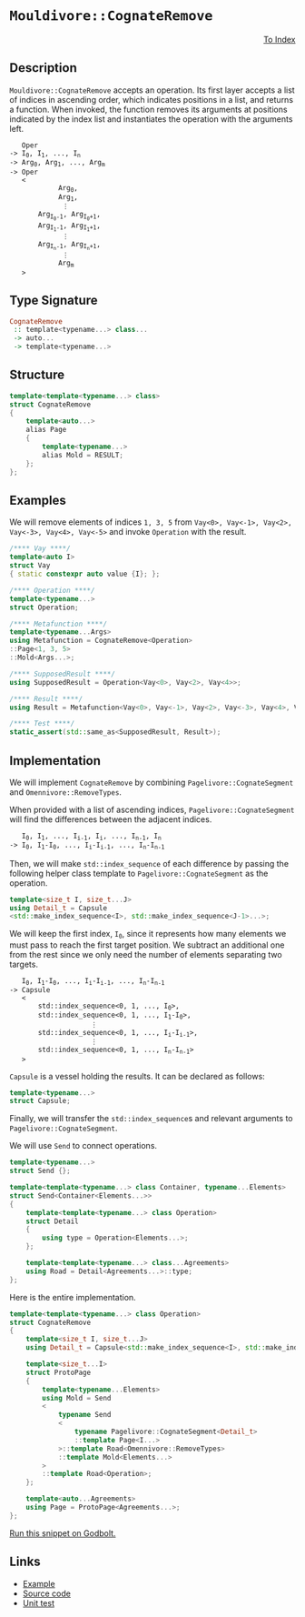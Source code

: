 <!-- Copyright 2024 Feng Mofan
SPDX-License-Identifier: Apache-2.0 -->

# `Mouldivore::CognateRemove`

<p style='text-align: right;'><a href="../../../facilities/metafunctions.md#mouldivore-cognate-remove">To Index</a></p>

## Description

`Mouldivore::CognateRemove` accepts an operation.
Its first layer accepts a list of indices in ascending order, which indicates positions in a list, and returns a function.
When invoked, the function removes its arguments at positions indicated by the index list and instantiates the operation with the arguments left.

<pre><code>   Oper
-> I<sub>0</sub>, I<sub>1</sub>, ..., I<sub>n</sub>
-> Arg<sub>0</sub>, Arg<sub>1</sub>, ..., Arg<sub>m</sub>
-> Oper
   <
            Arg<sub>0</sub>,
            Arg<sub>1</sub>,
             &vellip;
       Arg<sub>I<sub>0</sub>-1</sub>, Arg<sub>I<sub>0</sub>+1</sub>,
       Arg<sub>I<sub>1</sub>-1</sub>, Arg<sub>I<sub>1</sub>+1</sub>,
             &vellip;
       Arg<sub>I<sub>n</sub>-1</sub>, Arg<sub>I<sub>n</sub>+1</sub>,
             &vellip;
            Arg<sub>m</sub>
   ></code></pre>

## Type Signature

```Haskell
CognateRemove
 :: template<typename...> class...
 -> auto...
 -> template<typename...>
```

## Structure

```C++
template<template<typename...> class>
struct CognateRemove
{
    template<auto...>
    alias Page
    {
        template<typename...>
        alias Mold = RESULT;
    };
};
```

## Examples

We will remove elements of indices `1, 3, 5` from `Vay<0>, Vay<-1>, Vay<2>, Vay<-3>, Vay<4>, Vay<-5>` and invoke `Operation` with the result.

```C++
/**** Vay ****/
template<auto I>
struct Vay
{ static constexpr auto value {I}; };

/**** Operation ****/
template<typename...>
struct Operation;

/**** Metafunction ****/
template<typename...Args>
using Metafunction = CognateRemove<Operation>
::Page<1, 3, 5>
::Mold<Args...>;

/**** SupposedResult ****/
using SupposedResult = Operation<Vay<0>, Vay<2>, Vay<4>>;

/**** Result ****/
using Result = Metafunction<Vay<0>, Vay<-1>, Vay<2>, Vay<-3>, Vay<4>, Vay<-5>>;

/**** Test ****/
static_assert(std::same_as<SupposedResult, Result>);
```

## Implementation

We will implement `CognateRemove` by combining `Pagelivore::CognateSegment` and `Omennivore::RemoveTypes`.

When provided with a list of ascending indices, `Pagelivore::CognateSegment` will find the differences between the adjacent indices.

<pre><code>   I<sub>0</sub>, I<sub>1</sub>, ..., I<sub>i-1</sub>, I<sub>i</sub>, ..., I<sub>n-1</sub>, I<sub>n</sub>
-> I<sub>0</sub>, I<sub>1</sub>-I<sub>0</sub>, ..., I<sub>i</sub>-I<sub>i-1</sub>, ..., I<sub>n</sub>-I<sub>n-1</sub></code></pre>

Then, we will make `std::index_sequence` of each difference by passing the following helper class template to `Pagelivore::CognateSegment` as the operation.

```C++
template<size_t I, size_t...J>
using Detail_t = Capsule
<std::make_index_sequence<I>, std::make_index_sequence<J-1>...>;
```

We will keep the first index, <code>I<sub>0</sub></code>, since it represents how many elements we must pass to reach the first target position.
We subtract an additional one from the rest since we only need the number of elements separating two targets.

<pre><code>   I<sub>0</sub>, I<sub>1</sub>-I<sub>0</sub>, ..., I<sub>i</sub>-I<sub>i-1</sub>, ..., I<sub>n</sub>-I<sub>n-1</sub>
-> Capsule
   <
       std::index_sequence&lt;0, 1, ..., I<sub>0</sub>&gt;,
       std::index_sequence&lt;0, 1, ..., I<sub>1</sub>-I<sub>0</sub>&gt;,
                    &vellip;
       std::index_sequence&lt;0, 1, ..., I<sub>i</sub>-I<sub>i-1</sub>&gt;,
                    &vellip;
       std::index_sequence&lt;0, 1, ..., I<sub>n</sub>-I<sub>n-1</sub>&gt;
   ></code></pre>

`Capsule` is a vessel holding the results. It can be declared as follows:

```C++
template<typename...>
struct Capsule;
```

Finally, we will transfer the `std::index_sequence`s and relevant arguments to `Pagelivore::CognateSegment`.

We will use `Send` to connect operations.

```C++
template<typename...>
struct Send {};

template<template<typename...> class Container, typename...Elements>
struct Send<Container<Elements...>>
{
    template<template<typename...> class Operation>
    struct Detail
    {
        using type = Operation<Elements...>;
    };

    template<template<typename...> class...Agreements>
    using Road = Detail<Agreements...>::type;
};
```

Here is the entire implementation.

```C++
template<template<typename...> class Operation>
struct CognateRemove
{
    template<size_t I, size_t...J>
    using Detail_t = Capsule<std::make_index_sequence<I>, std::make_index_sequence<J-1>...>;

    template<size_t...I>
    struct ProtoPage
    {
        template<typename...Elements>
        using Mold = Send
        <
            typename Send
            <
                typename Pagelivore::CognateSegment<Detail_t>
                ::template Page<I...>
            >::template Road<Omennivore::RemoveTypes>
            ::template Mold<Elements...>
        >
        ::template Road<Operation>;
    };

    template<auto...Agreements>
    using Page = ProtoPage<Agreements...>;
};
```

[Run this snippet on Godbolt.](https://godbolt.org/#z:OYLghAFBqd5QCxAYwPYBMCmBRdBLAF1QCcAaPECAMzwBtMA7AQwFtMQByARg9KtQYEAysib0QXACx8BBAKoBnTAAUAHpwAMvAFYTStJg1DIApACYAQuYukl9ZATwDKjdAGFUtAK4sGIAKwAzKSuADJ4DJgAcj4ARpjEIGYAHACcpAAOqAqETgwe3r4BwVk5jgLhkTEs8Ykp6XaYDnlCBEzEBAU%2BfkG2mPblDK3tBJXRcQlJabZtHV1FvQqzoxHjNZP1AJS2qF7EyOwcAPQAVGfnF5dXJ0cmGgCCp%2BcA1AAimBmujMh4mArPF1uDye11BlyB9zukLMgQiyG8WGeJkCbi8jlohAAnsjsFDzLCGPCvIjkW5kEt0FgqDi8cCLs9lMRMDRVADzhCCJgWBkDJzSQRMZ9mGxSM8mGjUDSHmhCR8CAymSykYFXs8CMQvJhkVYHlCQSdnm4mBkFF56GyzhyuTymHyUQKhaxMAA6V1S%2B5LDUOQ3G030bW0x707CqTkMdAAMWIsgtNyhnO5vK19sFjCd7s9Xm9IbDkejgiRAHYrIXXgHdQ8Eza7W4q0n%2BanhS63YFsM94UwFP8PIImKsyGrG07Xc7sPQ2IIFBn1Vn5TnXFHZKSe21%2B6Sx1zGAQFCOaa28cWoc9j2rrfWU462COLJhgBEGBFgFP9w8T88vDkjM8ALKedDK1UVz7SJiFJG87wYB8jB3V1RQ3Cdt13fdAh1SFS3LSFKzPW1k1rbCa3FIgkLbDsu2eIRMAAR01WVRUI1ARwANXaPAmFiehn1xB5M2zUMF3zAhSQo6jvlw5jiFY9i/mI90TEPV8TzrHDSXo69b3vR9OKPE8P0fBkmGATAAPIqiaIOMD1MgzSR1FcTJI4mSUIPMsnIrIMXgAeQnB8ADcSHYEA3AMLs8GQX98CoTEABVU3%2BQEoSbBQMiYA5ni8xhfP8otUPjfDcIdNMrxbLiPRnb0ACUuVQHzMBiz5/jkksXJyukXgsTsjKNJRYytRNlJRVTXQASWnL15Uqlhqtq2LSQpEAQAiLBVAAfSUETZVJIbHJKxrtOPJSawKptrxSgBre5iCfd03yWW1QvbAQlkwHyxDFCVnjwdBMVoPbnggX63yOI5nhDZLwyRAA2DRGWZPBVE2nFdyhtVUGeJkUoQNUECMrwGAAd0MTl/0ILlnQBk8YZZBHWzeojXSoATlvaJ9SHJ48geeCapqxozIlDMVLp8LcyYUt9j3o1nRbFjmCgGHm0b%2BeVmaFycRfuMWT3a5BzsumC1bfTZfoAWhxH0TTNLUpdJNnB0vIysHhArqEZ5mFE2eaCpsm2jqdZ4tZ1p8PdTXcreQlr1cUvKGztkd7mAJlN0na6dM/YAfz/YyHdoJ3Pu%2BiA5pAArls%2BrcsVJOOE4QrTD1LEdNkN1y0OawMDtwwbnSGuiJRHAApUbZ05qqarqv5ZoIdB5sWzAVrWszcK24rRQLqeZ9M0TSR77aD1Qt9W%2Bjwrm2df2Lqul8I%2BPW7HGQB6GCel7aFp1Hc5%2BqX/qlwHgdBwx/xMKHKbh6m2AkYaBRgrDG8saDECWO%2BfGhNMDEwTPrDWCpYbwxRCNGm7cGayCZrrSW59pbAy5jVeWfMlaCwQkgjWEsbYcy/uDX%2B0NFQAPQYjN0yMiBgOQJjAg2NnhKBlP%2BXGBNBDwI%2Bogm2/80FuD7pg7uroWCfXQPQXBLNaFEKHkZXhvNp7kOACrAgVCxY0PfieGWng5baIVtA5WVcjFvmPrrEOBDDZSxNjTI05t/ShzcN7IcbBnhZydtgwQqi3ZB0%2BF7Ux%2B1/H2yaNnVMEBFGUhUa7d2hdg6wT8XbP2Z0T4KAiYfX6e5w67yjheA%2Bsd46YETtuZOx5dJfl/LQH%2BKpAnxJzl9Wg%2Bdx6FOLlgQQZcUQVxqVXGkNdXh1wbjldCjc9T0kqsgPYOQSFdSMvFLCfUCLyI7l3Omzoe6ih9kVZ0HltHEGEnPLS3EyrjU0SPZ8bhl7hmnqtNeG10HESXr0haLzV7rXMiiTei80rnMuaJPWsl5IEL3hU46rpHGnxKjdNoV8b531evRD6XTfpvwIR/EGqgwY/z/sw6RGCgHsJAZw9G3CIF4CgfKYRcCEGk0kWSwBj8RwhIIGE/ByDngc2IVovhZCBb6MoTbEx%2BKzGfyJd/SGTDUGAOAaA2lPC%2BECIEEI2BojWUsHsRTDlQLTbt2ScozAfL1GD0miQqxYrbHCylRKflyDzG0EsXwpkNiKFbh3DbRFkKpauIIe4ts85wyLkEMUlENsgmphtnigVb5hUPNJGc7GFz3kHEhWfZNJ5J5dIgIG3atdXQhoFRWk89TngezyunFpMbfHRNtgfdpjtEk8rCekz2WSW3HLiR2z4SSlGpN1j2zJRiSmBjKVs/KsSqmVz9TWxpadmmtNVPG4dz8ekTwyZ8fppcBTl2qbU6uTUpkYTks3Ny17Az6nIggNEBBzQbPuLCo0Oz%2B7eiEE%2BggL7kzhwfeJTEsQ8B%2BSZPNOqoUxDKFQBkHqCUnRJRSkZEDYGINGV2m5D97dv3ymg6IWgcGEOlpvZhd95TP2cIjAypY%2BHniEdg/B0ktHGVQp3inPSBVjK/uff6WNYdnJXs2dWNu702NLD2ajCigiGNMeIyxlEkmCCilk9qjjv1V2tt43%2BgDrG6OCSE7qWZ4dcMScM9JkygjpMjgzQka5pUxqMcFDBxTGQDOMrU00bVop7NQJkiZzjDTU6tpjaqCNeYlxwt9gpkj6bzm5uwIUmtda536UMp5qT1mNPGabiJ/LbkH0UXBm%2Bj9A7AtOYHiVn%2BEyCvlao3hmmpF/jgtoly10dk2IcQYzVoS2axIsW69JYqmmpYNbnSpL9zXgr/A8p8Ygd0BA1p4vKd4q4X4EOwzKkL3HUzGXmwkJbDBSRdakkljCb471zPG1R8z%2BzTYtcXaM5deauNfnKn2B%2ByJVTra%2ByepdqtiopbmaZlud27sLuKu2WbhpZDAQSEcqHo5xyvZKqtky4Zlzw7XCieCfqt5Bd%2BhNsT%2B94Vkxm52ObC3jsrduW8TAG3inQoFdpnjP20o08GOuVHQOKe4kbldsHblZ2k/tJDmO0OnuuhGWeldoXyqoCYBuhnTPhmnrscD/dgHhM3fcmcDL/RwP%2BXmh4YAzBOQUWAAhRDDxErJVSsoAyRvMPZXB5N8XHvqMMSl7Dw7i3udnwx2bi3mArcIW3sTqjOQABelr5Sd34XgOPy1DGulkcik8GO/t0GZ8FsWH7Y/x5HAAaRrW%2BJk1EGV/D%2BruMwENzAQwgCX5Ubhng93rjbbTAAJJRjBU8Ha53kTaooe5GxL45fP13SmRy9%2B3WXYy3u7a/E7wyvHXBk99uh43kGQBxaU24BfBOtcFVS4Xetn3c8ohzz9dXgPEIn/rb3yk/ejMC6A8DIa4ZQo19EAwMUtACgqM8QzwyUXYYi2mjCzyS0byAKWoUMRi5WsSdOzmz%2BAybuwuFGou54Tyye8ezwieReqevcKBA8aBjAY8e6K8sBc8I%2B7ehOW2LOyCheeBxBroZeS%2BYsleXg1e/wEAdeDe9ezere7eneLa2mN%2BA%2BHO/utO6Co%2B4%2Bk%2BM6yCbO%2B2HOfWMWAS2%2BmGUGrmRG8Wch9BJ%2BCanBb4aWYmnM/21%2BjOX2qe06VsmBUeXuFWMuGuaOWmoW66xk5BJ2d%2BL2fOOIIOMy5GwmRWYIYR4I8yLwQ0iYtSx2tu%2Bu4RYREIuUThEulSvuVOnOR2ge6O9OIeOEwqket2XuRBCeS8rBaeBy8uekkh8oHOnifouEBcLATAp0lq1Bs868rCrY3ye6LRbRxcfyNBXRMiRsXAbC/OBW2B/UuBKelRFKv0GOjIqARAq%2BlsjB%2Be0xh0yO%2BOScJh72a6GcahG%2BLa1sLau8sSmO6ANsV2sa5xzBlxaxGI2hgUqA5uOE4eW4pItR5e%2Bata5%2B6Waxm0lWfxyoyWAJ5hiuyu6a3kO%2BAUqaM0%2BxGsZhSYDa1xeOvOD%2BkxpxSJ/xrcnMSu6JbgMhORl21aDhxRYu3uz2cunB2maxxkyxqxzuAOfhWJdh%2BWeu%2BoiRcYrUBuIYrAPI6y7IkRPJlogY%2BIcICIWGKIMoBwGQdSZ8opBozEmI8R92qMCxNyzmqp28/CqK90MoT0RKxAj8zw98mo2UI0pmRYwRfJBoJJeQ6paR5ODGjpy2XJ9I341hVAuMzQAgzpThyO%2BS7o2m3pbQvphIgwxk%2BRnIhRKI7pPhJU80QJKIXAoowQzw/g7o80665cTio2npLwQgXgGQpQ8ClUfo8ob62mJZZZ2QFZfwZodRbSiZp2TA2IKIGgOItkHZpIZgPZzwupKIkge47%2B96CyTZ2c8R2mlZzZxk4ZTAkZ/pPhbgw5bg3ZPRQ5fZKIYxg565A5W565RsgQ%2B5O5bgo5R555Rs2ZyE45oRLwUUis8Rl8oUTM4BHQu680CgTo75QkpZ5Z6Ac52coowFb%2B0yHA2wtAnA/gvAfgHAWgpAqAnAvilg1g/Cuw%2BwWGMIPApABAmgkF2wp0AQkgzoGgyQZgZgqQqQXA/g5FyQXAhYhY0g0FHAkgvALAEgGgGgpA8FiFyFHAvABSPF%2BFCFkFpAcAsAMAiAIAuwBAGQaI5AlAaA3IdACQUQTonAqgyQEMRsEMkgzwwAyA18UgzoZgvA8ChAJAn0eg/AggIgYg7AUgMgggigKg6gYlpAug6ZeMi2GQnAPAUFMFcFBFSFnAHkaICl8oqAVAzw2lul%2BlhlxlzwplZgf0Hgql9App%2BIXAmwvAolWg2wEASAKlGQalZAFAEApV5VIAwAUgZgfAdAnIUClAsQoVYGzAxAmIAVvAHV7QmIHksQ2gTQoluFKlCEHkDAtA3VnlWAsQXgwARoHqBS3AvAWALRRg4gs11ezQNUK1iF08TQaIhwuFEQnIrFiFGIsQi2XVHgWAoV6oeAnFq1pANUxAsQDZ7wG1wAGIRgBF2wVABgT4jEvweMh28FuFdlwgRGTl0gUNblagoV3l%2Bghgxg1g1g%2BgeAsQBSkA2w8GgwK1RsFIP2pgaFlgZg/Fb1EkWAONEA2wjQK5Lg4Y8wfg6ZYQqw1QtQegpQuQAgLN3N2QvNDAYwnNkw6ZDNgwwwcwng3QegEtLQywItEwiQ4tyw/NqtIwSt6wKt9NmFBwEgQVHAsFvFoVAlcVOlelBlRlJlpFaVEAuAVl2VOFeVeF/12w2MyukwdNpAxFkggQzoqQgQzFGgkgZgkgUMGg/gEM6QrF7FpAnFgQXAzoEMXAEMaQDFEM/gkgtFgdEMJtnlAlQlIAIl/1El0lxVslkVillV1VWVGlbAnA7QLAPkhYRsTAMOqNKVqQzoSdB1%2BARA1NtlsgDl4gzl8NSgiNnlugDVvlxoPVhtxtfFvAAlEV8laIzwMV5tCVBlHYX4XA3dvd6VqAmVCQSIMIZgLtBV4lFdtdiONdx9ZVWVKABgRg%2B9XAPFNA2cDmrV7VEQ/VPVpAfVXVg1w1DgAD41W4k101oVc1C1S1gBAD61qNW1iF%2BATIu1fwoVh1SynIADZ1/QoVV1N1mId1hwiFj1z1uFb1H1SgX1yDj4pdgNBkCgINmAYNQoADUNI9sNLl8gE9HliF09KNf1pNVglgmN2N8AeNCpeQhNxNKooj1gFNy9VNJctN9N/QI1eQTN7gMtRQbN4YWtXN6ZPNgw6tmQgtgwRjYtfQAwCtIw5j8tAgUtKwVQytctatejrNMwmtHN7juVOwew%2BtATrFi9ptnAW9ltHde9B9ZFf0DtA9Z9idl9btpAHtWAiQ3tsdHFIAgQ3dIdhY/gqQTFgQod4d2d%2Bd/FnARdJdYlRV5dSAclUVSlVVD95V9dhwTdiVLACgPk18Pk%2B9zoSYSwFl/d1lE86ZXDMNEgcNsgCNAjOguTpAs9/lq1C9IVBd4VVd0VsVqg3TvT/Tgzwz8oEAGVj9p9%2BIgQKTdTElJVbTWVLTt9iQfTZZy0AzqQy0xzy0ezcNTV39EAbVnlQDM1uFwLIDI14Dx9E1U1M1qDmA81i1YgCDL1SDm1ZDa1O1jge1WDqgR1uDL1%2BDF1vARD/VpDD1EklDvA1Dn1XI9Df1NzTDwNoN4NnDw90zY9cz/DSNSzL9aNZNNgV16jSFMjj0nARwc0ij5NlNCQ1NmDuNtjWjzgEArg5j7Nbj2tAtZQeQ5jpjeQ1jKtCrK5LjjjmjRritfjGrGt0thQ3jt0HQ%2BrBtgTWFjroTGzVTHAcV%2BzfT5pRzOE0C9tYzTtyT%2BVqT6TXthtcdnFVFzogQgQ/gdF2d3FsbhYadlTy91TtgxdrtdTRFIAkg/gAdjFhY3FyQkgNFXAFF9e%2BgnAgQbr6bgl2bhVht5labYVDbV99cr1Dm2jkgQAA)

## Links

- [Example](../../../code/facilities/metafunctions/mouldivore/cognate_remove/implementation.hpp)
- [Source code](../../../../conceptrodon/mouldivore/cognate_remove.hpp)
- [Unit test](../../../../tests/unit/metafunctions/mouldivore/cognate_remove.test.hpp)
